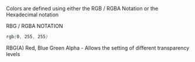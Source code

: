 
Colors are defined using either the RGB / RGBA Notation or the Hexadecimal notation

RBG / RGBA NOTATION

```css
rgb(0, 255, 255)
```

RBG(A) Red, Blue Green Alpha - Allows the setting of different transparency levels